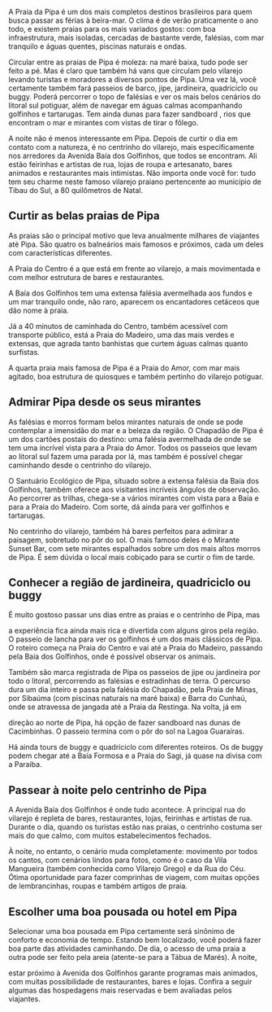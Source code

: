 A Praia da Pipa é um dos mais completos destinos brasileiros para quem busca passar as férias à beira-mar. O clima é de verão praticamente o ano todo, e existem praias para os mais variados gostos: com boa infraestrutura, mais isoladas, cercadas de bastante verde, falésias, com mar tranquilo e águas quentes, piscinas naturais e ondas.

Circular entre as praias de Pipa é moleza: na maré baixa, tudo pode ser feito a pé. Mas é claro que também há vans que circulam pelo vilarejo levando turistas e moradores a diversos pontos de Pipa. Uma vez lá, você certamente também fará passeios de barco, jipe, jardineira, quadriciclo ou buggy. Poderá percorrer o topo de falésias e ver os mais belos cenários do litoral sul potiguar, além de navegar em águas calmas acompanhando golfinhos e tartarugas. Tem ainda dunas para fazer sandboard , rios que encontram o mar e mirantes com vistas de tirar o fôlego.

A noite não é menos interessante em Pipa. Depois de curtir o dia em contato com a natureza, é no centrinho do vilarejo, mais especificamente nos arredores da Avenida Baía dos Golfinhos, que todos se encontram. Ali estão feirinhas e artistas de rua, lojas de roupa e artesanato, bares animados e restaurantes mais intimistas. Não importa onde você for: tudo tem seu charme neste famoso vilarejo praiano pertencente ao município de Tibau do Sul, a 80 quilômetros de Natal.

## Curtir as belas praias de Pipa

As praias são o principal motivo que leva anualmente milhares de viajantes até Pipa. São quatro os balneários mais famosos e próximos, cada um deles com características diferentes.

A Praia do Centro é a que está em frente ao vilarejo, a mais movimentada e com melhor estrutura de bares e restaurantes.

A Baía dos Golfinhos tem uma extensa falésia avermelhada aos fundos e um mar tranquilo onde, não raro, aparecem os encantadores cetáceos que dão nome à praia.

Já a 40 minutos de caminhada do Centro, também acessível com transporte público, está a Praia do Madeiro, uma das mais verdes e extensas, que agrada tanto banhistas que curtem águas calmas quanto surfistas.

A quarta praia mais famosa de Pipa é a Praia do Amor, com mar mais agitado, boa estrutura de quiosques e também pertinho do vilarejo potiguar.

## Admirar Pipa desde os seus mirantes

As falésias e morros formam belos mirantes naturais de onde se pode contemplar a imensidão do mar e a beleza da região. O Chapadão de Pipa é um dos cartões postais do destino: uma falésia avermelhada de onde se tem uma incrível vista para a Praia do Amor. Todos os passeios que levam ao litoral sul fazem uma parada por lá, mas também é possível chegar caminhando desde o centrinho do vilarejo.

O Santuário Ecológico de Pipa, situado sobre a extensa falésia da Baía dos Golfinhos, também oferece aos visitantes incríveis ângulos de observação. Ao percorrer as trilhas, chega-se a vários mirantes com vista para a Baía e para a Praia do Madeiro. Com sorte, dá ainda para ver golfinhos e tartarugas.

No centrinho do vilarejo, também há bares perfeitos para admirar a paisagem, sobretudo no pôr do sol. O mais famoso deles é o Mirante Sunset Bar, com sete mirantes espalhados sobre um dos mais altos morros de Pipa. É sem dúvida o local mais cobiçado para se curtir o fim de tarde.

## Conhecer a região de jardineira, quadriciclo ou buggy

É muito gostoso passar uns dias entre as praias e o centrinho de Pipa, mas

a experiência fica ainda mais rica e divertida com alguns giros pela região. O passeio de lancha para ver os golfinhos é um dos mais clássicos de Pipa. O roteiro começa na Praia do Centro e vai até a Praia do Madeiro, passando pela Baía dos Golfinhos, onde é possível observar os animais.

Também são marca registrada de Pipa os passeios de jipe ou jardineira por todo o litoral, percorrendo as falésias e estradinhas de terra. O percurso dura um dia inteiro e passa pela falésia do Chapadão, pela Praia de Minas, por Sibaúma (com piscinas naturais na maré baixa) e Barra do Cunhaú, onde se atravessa de jangada até a Praia da Restinga. Na volta, já em

direção ao norte de Pipa, há opção de fazer sandboard nas dunas de Cacimbinhas. O passeio termina com o pôr do sol na Lagoa Guaraíras.

Há ainda tours de buggy e quadriciclo com diferentes roteiros. Os de buggy podem chegar até a Baía Formosa e a Praia do Sagi, já quase na divisa com a Paraíba.

## Passear à noite pelo centrinho de Pipa

A Avenida Baía dos Golfinhos é onde tudo acontece. A principal rua do vilarejo é repleta de bares, restaurantes, lojas, feirinhas e artistas de rua. Durante o dia, quando os turistas estão nas praias, o centrinho costuma ser mais do que calmo, com muitos estabelecimentos fechados.

À noite, no entanto, o cenário muda completamente: movimento por todos os cantos, com cenários lindos para fotos, como é o caso da Vila Mangueira (também conhecida como Vilarejo Grego) e da Rua do Céu. Ótima oportunidade para fazer comprinhas de viagem, com muitas opções de lembrancinhas, roupas e também artigos de praia.

## Escolher uma boa pousada ou hotel em Pipa

Selecionar uma boa pousada em Pipa certamente será sinônimo de conforto e economia de tempo. Estando bem localizado, você poderá fazer boa parte das atividades caminhando. De dia, o acesso de uma praia a outra pode ser feito pela areia (atente-se para a Tábua de Marés). À noite,

estar próximo à Avenida dos Golfinhos garante programas mais animados, com muitas possibilidade de restaurantes, bares e lojas. Confira a seguir algumas das hospedagens mais reservadas e bem avaliadas pelos viajantes.